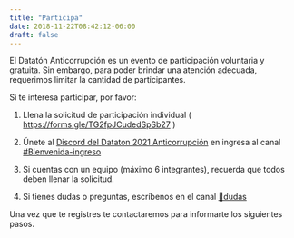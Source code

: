 ```yaml
---
title: "Participa"
date: 2018-11-22T08:42:12-06:00
draft: false
---
```


El Datatón Anticorrupción es un evento de participación voluntaria y gratuita. Sin embargo, para poder brindar una atención adecuada, requerimos limitar la cantidad de participantes.

Si te interesa participar, por favor:

1. Llena la solicitud de participación individual ( https://forms.gle/TG2fpJCudedSpSb27 )

2. Únete al [Discord del Dataton 2021 Anticorrupción](https://discord.gg/UHPAdKxMNz) en ingresa al canal [#Bienvenida-ingreso](https://discord.gg/T64r8AhZn2)

3. Si cuentas con un equipo (máximo 6 integrantes), recuerda que todos deben llenar la solicitud.

4. Si tienes dudas o preguntas, escríbenos en el canal  [💬dudas](https://discord.gg/KnFSe25vEu)

Una vez que te registres te contactaremos para informarte los siguientes pasos.